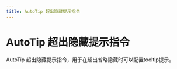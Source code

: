 ```yaml
---
title: AutoTip 超出隐藏提示指令
---
```


# AutoTip 超出隐藏提示指令

<div>AutoTip 超出隐藏提示指令，用于在超出省略隐藏时可以配置tooltip提示。</div>
